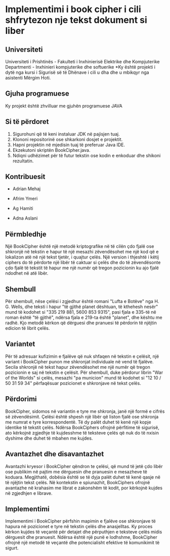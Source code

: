 # Implementimi i book cipher i cili shfrytezon nje tekst dokument si liber


## Universiteti

 Universiteti i Prishtinës - Fakulteti i Inxhinierisë Elektrike dhe Kompjuterike 
 Departmenti - Inxhinieri kompjuterike dhe softuerike
*Ky është projekti i dytë nga kursi i Sigurisë së të Dhënave i cili u dha dhe u mbikqyr nga asistenti Mërgim Hoti.

## Gjuha programuese

Ky projekt është zhvilluar me gjuhën programuese JAVA

## Si të përdoret

1. Sigurohuni që të keni instaluar JDK në pajisjen tuaj.
2. Klononi repositorinë ose shkarkoni dosjet e projektit.
3. Hapni projektin në mjedisin tuaj të preferuar Java IDE.
4. Ekzekutoni skriptën BookCipher.java.
5. Ndiqni udhëzimet për të futur tekstin ose kodin e enkoduar dhe shikoni rezultatin.


## Kontribuesit

 - Adrian Mehaj

 - Afrim Ymeri

 - Ag Hamiti

 - Adna Aslani


## Përmbledhje

Një BookCipher është një metodë kriptografike në të cilën çdo fjalë ose shkronjë në tekstin e hapur të një mesazhi zëvendësohet me një kod që e lokalizon atë në një tekst tjetër, i quajtur çelës. Një version i thjeshtë i këtij ciphers do të përdorte një libër të caktuar si çelës dhe do të zëvendësonte çdo fjalë të tekstit të hapur me një numër që tregon pozicionin ku ajo fjalë ndodhet në atë libër.

## Shembull

Për shembull, nëse çelësi i zgjedhur është romani "Lufta e Botëve" nga H. G. Wells, dhe teksti i hapur "të gjithë planet dështuan, të kthehesh nesër" mund të kodohet si "335 219 881, 5600 853 9315", pasi fjala e 335-të në roman është "të gjithë", ndërsa fjala e 219-ta është "planet", dhe kështu me radhë. Kjo metodë kërkon që dërguesi dhe pranuesi të përdorin të njëjtin edicion të librit çelës.


## Variantet

Për të adresuar kufizimin e fjalëve që nuk shfaqen në tekstin e çelësit, një variant i BookCipher punon me shkronjat individuale në vend të fjalëve. Secila shkronjë në tekst hapur zëvendësohet me një numër që tregon pozicionin e saj në tekstin e çelësit. Për shembull, duke përdorur librin "War of the Worlds" si çelës, mesazhi "pa municion" mund të kodohet si "12 10 / 50 31 59 34" përfaqësuar pozicionet e shkronjave në tekst çelës.

## Përdorimi

BookCipher, sidomos në variantin e tyre me shkronja, janë një formë e cifrës së zëvendësimit. Çelësi është shpesh një libër që liston fjalë ose shkronja me numrat e tyre korrespondentë. Të dy palët duhet të kenë një kopje identike të tekstit çelës. Ndërsa BookCiphers ofrojnë përfitime të sigurisë, ato kërkojnë zgjedhje të kujdesshme të teksteve çelës që nuk do të nxisin dyshime dhe duhet të mbahen me kujdes.

## Avantazhet dhe disavantazhet

Avantazhi kryesor i BookCipher qëndron te çelësi, që mund të jetë çdo libër ose publikim në pajtim me dërguesin dhe pranuesin e mesazheve të koduara. Megjithatë, dobësia është se të dyja palët duhet të kenë qasje në të njëjtin tekst çelës. Në kontekstin e spiunazhit, BookCiphers ofrojnë avantazhe në krahasim me librat e zakonshëm të kodit, por kërkojnë kujdes në zgjedhjen e librave.

## Implementimi

Implementimi i BookCipher përfshin mapimin e fjalëve ose shkronjave të hapura në pozicionet e tyre në tekstin çelës dhe anasjelltas. Ky proces kërkon kujdes të veçantë për detajet dhe përputhjen e teksteve çelës midis dërguesit dhe pranuesit. Ndërsa është një punë e lodhshme, BookCipher ofrojnë një metodë të veçantë dhe potencialisht efektive të komunikimit të sigurt.